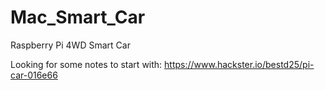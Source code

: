 # Mac_Smart_Car
Raspberry Pi 4WD Smart Car

Looking for some notes to start with:
https://www.hackster.io/bestd25/pi-car-016e66
